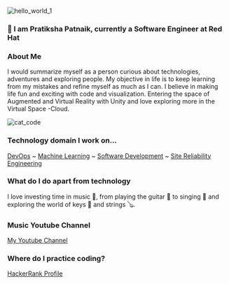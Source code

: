 ![hello_world_1](https://user-images.githubusercontent.com/45872617/88958242-2eb3eb00-d26e-11ea-8d6d-f596120815ed.gif) 

###  👋 I am Pratiksha Patnaik, currently a Software Engineer at Red Hat

<!--
**Pratster95/Pratster95** is a ✨ _special_ ✨ repository because its `README.md` (this file) appears on your GitHub profile.

Here are some ideas to get you started:

- 🔭 I’m currently working on ...
- 🌱 I’m currently learning ...
- 👯 I’m looking to collaborate on ...
- 🤔 I’m looking for help with ...
- 💬 Ask me about ...
- 📫 How to reach me: ...
- 😄 Pronouns: ...
- ⚡ Fun fact: ...
-->
### About Me 
I would summarize myself as a person curious about technologies, adventures and exploring people. My objective in life is to keep learning from my mistakes and refine myself as much as I can. I believe in making life fun and exciting with code and visualization. Entering the space of Augmented and Virtual Reality with Unity and love exploring more in the Virtual Space -Cloud.

![cat_code](https://user-images.githubusercontent.com/45872617/88959217-a3d3f000-d26f-11ea-8d6e-047eb9d82c6b.gif)
### Technology domain I work on...
[DevOps](https://en.wikipedia.org/wiki/DevOps)  ~  [Machine Learning](https://en.wikipedia.org/wiki/Machine_learning)  ~  [Software Development](https://en.wikipedia.org/wiki/Software_development#:~:text=Software%20development%20is%20a%20process,a%20planned%20and%20structured%20process.)  ~  [Site Reliability Engineering](https://en.wikipedia.org/wiki/Site_Reliability_Engineering)



### What do I do apart from technology

I love investing time in music 🎵, from playing the guitar 🎸 to singing 🎤 and exploring the world of keys 🎹 and strings 🪕.

### Music Youtube Channel
[My Youtube Channel](https://www.youtube.com/channel/UCLnThFMpe-cgisPVGL3zQ1A/videos?view_as=subscriber)


### Where do I practice coding?
[HackerRank Profile](https://www.hackerrank.com/p6401?hr_r=1)

